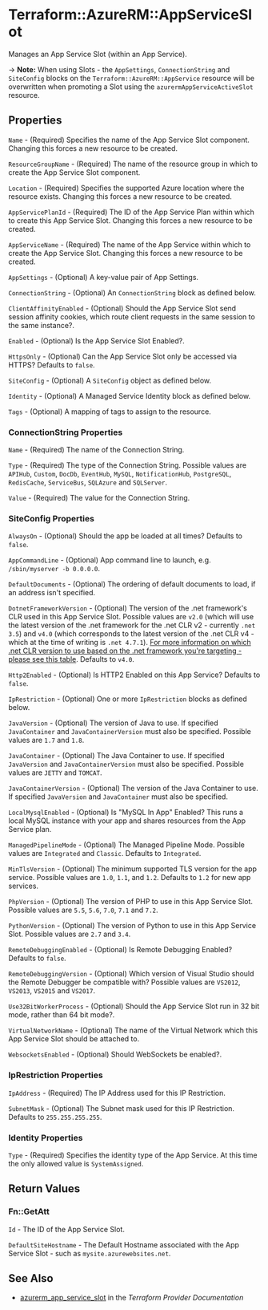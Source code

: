 # Terraform::AzureRM::AppServiceSlot

Manages an App Service Slot (within an App Service).

-> **Note:** When using Slots - the `AppSettings`, `ConnectionString` and `SiteConfig` blocks on the `Terraform::AzureRM::AppService` resource will be overwritten when promoting a Slot using the `azurermAppServiceActiveSlot` resource.

## Properties

`Name` - (Required) Specifies the name of the App Service Slot component. Changing this forces a new resource to be created.

`ResourceGroupName` - (Required) The name of the resource group in which to create the App Service Slot component.

`Location` - (Required) Specifies the supported Azure location where the resource exists. Changing this forces a new resource to be created.

`AppServicePlanId` - (Required) The ID of the App Service Plan within which to create this App Service Slot. Changing this forces a new resource to be created.

`AppServiceName` - (Required) The name of the App Service within which to create the App Service Slot.  Changing this forces a new resource to be created.

`AppSettings` - (Optional) A key-value pair of App Settings.

`ConnectionString` - (Optional) An `ConnectionString` block as defined below.

`ClientAffinityEnabled` - (Optional) Should the App Service Slot send session affinity cookies, which route client requests in the same session to the same instance?.

`Enabled` - (Optional) Is the App Service Slot Enabled?.

`HttpsOnly` - (Optional) Can the App Service Slot only be accessed via HTTPS? Defaults to `false`.

`SiteConfig` - (Optional) A `SiteConfig` object as defined below.

`Identity` - (Optional) A Managed Service Identity block as defined below.

`Tags` - (Optional) A mapping of tags to assign to the resource.

### ConnectionString Properties

`Name` - (Required) The name of the Connection String.

`Type` - (Required) The type of the Connection String. Possible values are `APIHub`, `Custom`, `DocDb`, `EventHub`, `MySQL`, `NotificationHub`, `PostgreSQL`, `RedisCache`, `ServiceBus`, `SQLAzure` and  `SQLServer`.

`Value` - (Required) The value for the Connection String.

### SiteConfig Properties

`AlwaysOn` - (Optional) Should the app be loaded at all times? Defaults to `false`.

`AppCommandLine` - (Optional) App command line to launch, e.g. `/sbin/myserver -b 0.0.0.0`.

`DefaultDocuments` - (Optional) The ordering of default documents to load, if an address isn't specified.

`DotnetFrameworkVersion` - (Optional) The version of the .net framework's CLR used in this App Service Slot. Possible values are `v2.0` (which will use the latest version of the .net framework for the .net CLR v2 - currently `.net 3.5`) and `v4.0` (which corresponds to the latest version of the .net CLR v4 - which at the time of writing is `.net 4.7.1`). [For more information on which .net CLR version to use based on the .net framework you're targeting - please see this table](https://en.wikipedia.org/wiki/.NET_Framework_version_history#Overview). Defaults to `v4.0`.

`Http2Enabled` - (Optional) Is HTTP2 Enabled on this App Service? Defaults to `false`.

`IpRestriction` - (Optional) One or more `IpRestriction` blocks as defined below.

`JavaVersion` - (Optional) The version of Java to use. If specified `JavaContainer` and `JavaContainerVersion` must also be specified. Possible values are `1.7` and `1.8`.

`JavaContainer` - (Optional) The Java Container to use. If specified `JavaVersion` and `JavaContainerVersion` must also be specified. Possible values are `JETTY` and `TOMCAT`.

`JavaContainerVersion` - (Optional) The version of the Java Container to use. If specified `JavaVersion` and `JavaContainer` must also be specified.

`LocalMysqlEnabled` - (Optional) Is "MySQL In App" Enabled? This runs a local MySQL instance with your app and shares resources from the App Service plan.

`ManagedPipelineMode` - (Optional) The Managed Pipeline Mode. Possible values are `Integrated` and `Classic`. Defaults to `Integrated`.

`MinTlsVersion` - (Optional) The minimum supported TLS version for the app service. Possible values are `1.0`, `1.1`, and `1.2`. Defaults to `1.2` for new app services.

`PhpVersion` - (Optional) The version of PHP to use in this App Service Slot. Possible values are `5.5`, `5.6`, `7.0`, `7.1` and `7.2`.

`PythonVersion` - (Optional) The version of Python to use in this App Service Slot. Possible values are `2.7` and `3.4`.

`RemoteDebuggingEnabled` - (Optional) Is Remote Debugging Enabled? Defaults to `false`.

`RemoteDebuggingVersion` - (Optional) Which version of Visual Studio should the Remote Debugger be compatible with? Possible values are `VS2012`, `VS2013`, `VS2015` and `VS2017`.

`Use32BitWorkerProcess` - (Optional) Should the App Service Slot run in 32 bit mode, rather than 64 bit mode?.

`VirtualNetworkName` - (Optional) The name of the Virtual Network which this App Service Slot should be attached to.

`WebsocketsEnabled` - (Optional) Should WebSockets be enabled?.

### IpRestriction Properties

`IpAddress` - (Required) The IP Address used for this IP Restriction.

`SubnetMask` - (Optional) The Subnet mask used for this IP Restriction. Defaults to `255.255.255.255`.

### Identity Properties

`Type` - (Required) Specifies the identity type of the App Service. At this time the only allowed value is `SystemAssigned`.


## Return Values

### Fn::GetAtt

`Id` - The ID of the App Service Slot.

`DefaultSiteHostname` - The Default Hostname associated with the App Service Slot - such as `mysite.azurewebsites.net`.

## See Also

* [azurerm_app_service_slot](https://www.terraform.io/docs/providers/azurerm/r/app_service_slot.html) in the _Terraform Provider Documentation_